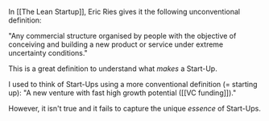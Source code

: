 In [[The Lean Startup]], Eric Ries gives it the following unconventional definition:

"Any commercial structure organised by people with the objective of conceiving and building a new product or service under extreme uncertainty conditions."

This is a great definition to understand what _makes_ a Start-Up.

I used to think of Start-Ups using a more conventional definition (= starting up):
"A new venture with fast high growth potential ([[VC funding]])."

However, it isn't true and it fails to capture the unique _essence_ of Start-Ups.

